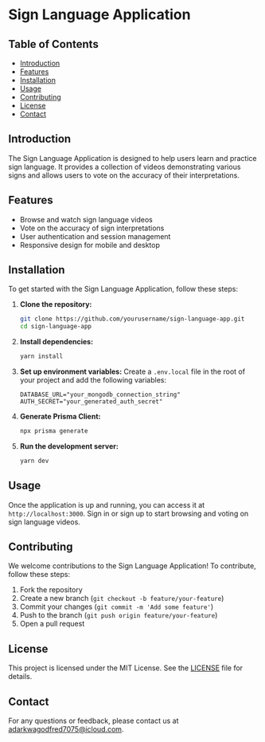 # Sign Language Application

## Table of Contents
- [Introduction](#introduction)
- [Features](#features)
- [Installation](#installation)
- [Usage](#usage)
- [Contributing](#contributing)
- [License](#license)
- [Contact](#contact)

## Introduction
The Sign Language Application is designed to help users learn and practice sign language. It provides a collection of videos demonstrating various signs and allows users to vote on the accuracy of their interpretations.

## Features
- Browse and watch sign language videos
- Vote on the accuracy of sign interpretations
- User authentication and session management
- Responsive design for mobile and desktop

## Installation
To get started with the Sign Language Application, follow these steps:

1. **Clone the repository:**
    ```bash
    git clone https://github.com/yourusername/sign-language-app.git
    cd sign-language-app
    ```

2. **Install dependencies:**
    ```bash
    yarn install
    ```

3. **Set up environment variables:**
    Create a `.env.local` file in the root of your project and add the following variables:
    ```env
    DATABASE_URL="your_mongodb_connection_string"
    AUTH_SECRET="your_generated_auth_secret"
    ```

4. **Generate Prisma Client:**
    ```bash
    npx prisma generate
    ```

5. **Run the development server:**
    ```bash
    yarn dev
    ```

## Usage
Once the application is up and running, you can access it at `http://localhost:3000`. Sign in or sign up to start browsing and voting on sign language videos.

## Contributing
We welcome contributions to the Sign Language Application! To contribute, follow these steps:

1. Fork the repository
2. Create a new branch (`git checkout -b feature/your-feature`)
3. Commit your changes (`git commit -m 'Add some feature'`)
4. Push to the branch (`git push origin feature/your-feature`)
5. Open a pull request

## License
This project is licensed under the MIT License. See the [LICENSE](LICENSE) file for details.

## Contact
For any questions or feedback, please contact us at [adarkwagodfred7075@icloud.com](mailto:adarkwagodfred7075@icloud.com).
